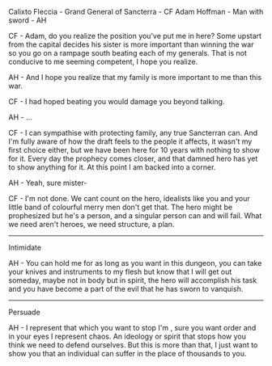 Calixto Fleccia - Grand General of Sancterra - CF
Adam Hoffman - Man with sword - AH

CF - Adam, do you realize the position you've put me in here? Some upstart from the capital decides his sister is more important than winning the war so you go on a rampage south beating each of my generals. That is not conducive to me seeming competent, I hope you realize.

AH - And I hope you realize that my family is more important to me than this war.

CF -  I had hoped beating you would damage you beyond talking.

AH - ...

CF - I can sympathise with protecting family, any true Sancterran can. And I'm fully aware of how the draft feels to the people it affects, it wasn't my first choice either, but we have been here for 10 years with nothing to show for it. Every day the prophecy comes closer, and that damned hero has yet to show anything for it. At this point I am backed into a corner.

AH - Yeah, sure mister-

CF - I'm not done. We cant count on the hero, idealists like you and your little band of colourful merry men don't get that. The hero might be prophesized but he's a person, and a singular person can and will fail. What we need aren't heroes, we need structure, a plan.

-----
Intimidate

AH - You can hold me for as long as you want in this dungeon, you can take your knives and instruments to my flesh but know that I will get out someday, maybe not in body but in spirit, the hero will accomplish his task and you have become a part of the evil that he has sworn to vanquish.

---
Persuade

AH - I represent that which you want to stop I'm , sure you want order and in your eyes I represent chaos. An ideology or spirit that stops how you think we need to defend ourselves. But this is more than that, I just want to show you that an individual can suffer in the place of thousands to you.

